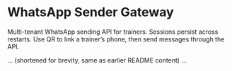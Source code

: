 # WhatsApp Sender Gateway

Multi-tenant WhatsApp sending API for trainers. Sessions persist across restarts. Use QR to link a trainer’s phone, then send messages through the API.

... (shortened for brevity, same as earlier README content) ...

